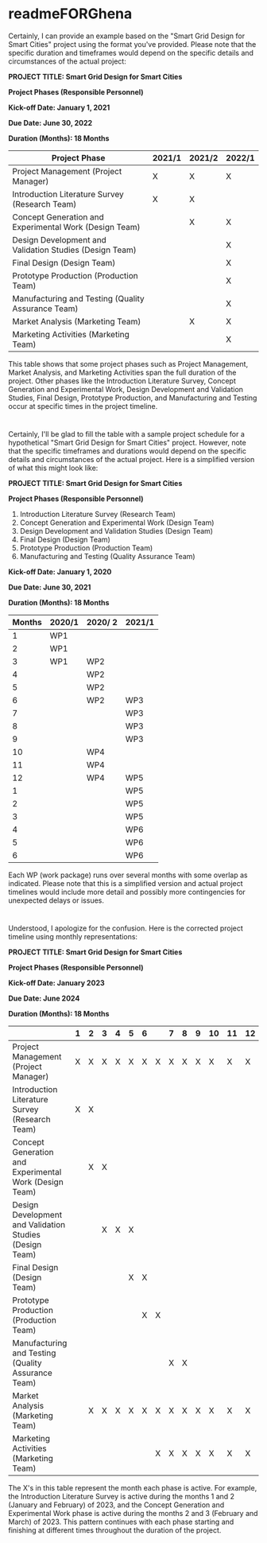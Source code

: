 # readmeFORGhena


Certainly, I can provide an example based on the "Smart Grid Design for Smart Cities" project using the format you've provided. Please note that the specific duration and timeframes would depend on the specific details and circumstances of the actual project:

**PROJECT TITLE: Smart Grid Design for Smart Cities**

**Project Phases (Responsible Personnel)** 

**Kick-off Date: January 1, 2021**

**Due Date: June 30, 2022**

**Duration (Months): 18 Months**

| Project Phase | 2021/1 | 2021/2 | 2022/1 |
|---|---|---|---|
| Project Management (Project Manager) | X | X | X |
| Introduction Literature Survey (Research Team) | X | X | |
| Concept Generation and Experimental Work (Design Team) | | X | X |
| Design Development and Validation Studies (Design Team) | | | X |
| Final Design (Design Team) | | | X |
| Prototype Production (Production Team) | | | X |
| Manufacturing and Testing (Quality Assurance Team) | | | X |
| Market Analysis (Marketing Team) | | X | X |
| Marketing Activities (Marketing Team) | | | X |

This table shows that some project phases such as Project Management, Market Analysis, and Marketing Activities span the full duration of the project. Other phases like the Introduction Literature Survey, Concept Generation and Experimental Work, Design Development and Validation Studies, Final Design, Prototype Production, and Manufacturing and Testing occur at specific times in the project timeline.


# 

Certainly, I'll be glad to fill the table with a sample project schedule for a hypothetical "Smart Grid Design for Smart Cities" project. However, note that the specific timeframes and durations would depend on the specific details and circumstances of the actual project. Here is a simplified version of what this might look like:

**PROJECT TITLE: Smart Grid Design for Smart Cities**

**Project Phases (Responsible Personnel)** 

1. Introduction Literature Survey (Research Team)
2. Concept Generation and Experimental Work (Design Team)
3. Design Development and Validation Studies (Design Team)
4. Final Design (Design Team)
5. Prototype Production (Production Team)
6. Manufacturing and Testing (Quality Assurance Team)

**Kick-off Date: January 1, 2020**

**Due Date: June 30, 2021**

**Duration (Months): 18 Months**

| Months | 2020/1 | 2020/ 2 | 2021/1 |
|---|---|---|---|
| 1 | WP1 |  |  |
| 2 | WP1 |  |  |
| 3 | WP1 | WP2 |  |
| 4 |  | WP2 |  |
| 5 |  | WP2 |  |
| 6 |  | WP2 | WP3 |
| 7 |  |  | WP3 |
| 8 |  |  | WP3 |
| 9 |  |  | WP3 |
| 10 |  | WP4 |  |
| 11 |  | WP4 |  |
| 12 |  | WP4 | WP5 |
| 1 |  |  | WP5 |
| 2 |  |  | WP5 |
| 3 |  |  | WP5 |
| 4 |  |  | WP6 |
| 5 |  |  | WP6 |
| 6 |  |  | WP6 |

Each WP (work package) runs over several months with some overlap as indicated. Please note that this is a simplified version and actual project timelines would include more detail and possibly more contingencies for unexpected delays or issues.

#

Understood, I apologize for the confusion. Here is the corrected project timeline using monthly representations:

**PROJECT TITLE: Smart Grid Design for Smart Cities**

**Project Phases (Responsible Personnel)** 

**Kick-off Date: January 2023**

**Due Date: June 2024**

**Duration (Months): 18 Months**


| | 1 | 2 | 3 | 4 | 5 | 6 || 7 | 8 | 9 | 10 | 11 | 12 | 1 | 2 | 3 | 4 | 5 | 6 |
|---|---|---|---|---|---|---|---|---|---|---|---|---|---|---|---|---|---|---|---|
| Project Management (Project Manager) | X | X | X | X | X | X | X | X | X | X | X | X | X | X | X | X | X | X |
| Introduction Literature Survey (Research Team) | X | X | | | | | | | | | | | | | | | |
| Concept Generation and Experimental Work (Design Team) | | X | X | | | | | | | | | | | | | | |
| Design Development and Validation Studies (Design Team) | | | X | X | X | | | | | | | | | | | | |
| Final Design (Design Team) | | | | | X | X | | | | | | | | | | | |
| Prototype Production (Production Team) | | | | | | X | X | | | | | | | | | | |
| Manufacturing and Testing (Quality Assurance Team) | | | | | | | | X | X | | | | | | | | |
| Market Analysis (Marketing Team) | | X | X | X | X | X | X | X | X | X | X | X | X | X | X | X | X |
| Marketing Activities (Marketing Team) | | | | | | | X | X | X | X | X | X | X | X | X | X | X |

The X's in this table represent the month each phase is active. For example, the Introduction Literature Survey is active during the months 1 and 2 (January and February) of 2023, and the Concept Generation and Experimental Work phase is active during the months 2 and 3 (February and March) of 2023. This pattern continues with each phase starting and finishing at different times throughout the duration of the project.
